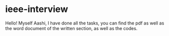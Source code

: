 # ieee-interview
Hello! Myself Aashi, I have done all the tasks, you can find the pdf as well as the word document of the written section, as well as the codes. 
